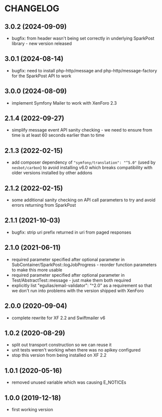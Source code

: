 CHANGELOG
=========

3.0.2 (2024-09-09)
------------------

* bugfix: from header wasn't being set correctly in underlying SparkPost library - new version released

3.0.1 (2024-08-14)
------------------

* bugfix: need to install php-http/message and php-http/message-factory for the SparkPost API to work

3.0.0 (2024-08-09)
------------------

* implement Symfony Mailer to work with XenForo 2.3

2.1.4 (2022-09-27)
------------------

* simplify message event API sanity checking - we need to ensure from time is at least 60 seconds earlier than to time

2.1.3 (2022-02-15)
------------------

* add composer dependency of `"symfony/translation": "^5.0"` (used by `nesbot/carbon`) to avoid 
  installing v6.0 which breaks compatibility with older versions installed by other addons 

2.1.2 (2022-02-15)
------------------

* some additional sanity checking on API call parameters to try and avoid errors returning from SparkPost

2.1.1 (2021-10-03)
------------------

* bugfix: strip uri prefix returned in uri from paged responses

2.1.0 (2021-06-11)
------------------

* required parameter specified after optional parameter in SubContainer/SparkPost::logJobProgress - reorder function 
  parameters to make this more usable
* required parameter specified after optional parameter in Test/AbstractTest::message - just make them both required
* explicitly list "egulias/email-validator": "^2.0" as a requirement so that we don't run into problems with the version
  shipped with XenForo

2.0.0 (2020-09-04)
------------------

* complete rewrite for XF 2.2 and Swiftmailer v6

1.0.2 (2020-08-29)
------------------

* split out transport construction so we can reuse it
* unit tests weren't working when there was no apikey configured
* stop this version from being installed on XF 2.2

1.0.1 (2020-05-16)
------------------

* removed unused variable which was causing E_NOTICEs

1.0.0 (2019-12-18)
------------------

* first working version
